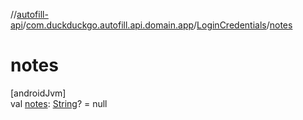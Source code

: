 //[autofill-api](../../../index.md)/[com.duckduckgo.autofill.api.domain.app](../index.md)/[LoginCredentials](index.md)/[notes](notes.md)

# notes

[androidJvm]\
val [notes](notes.md): [String](https://kotlinlang.org/api/latest/jvm/stdlib/kotlin/-string/index.html)? = null
